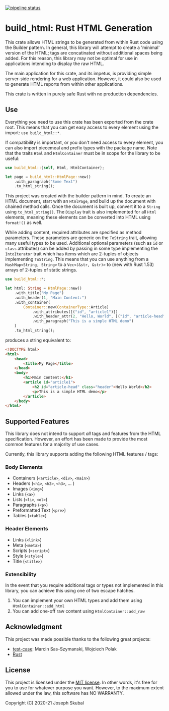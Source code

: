 [![pipeline status](https://gitlab.com/skubalj/html-gen/badges/master/pipeline.svg)](https://gitlab.com/skubalj/html-gen/-/commits/master)

build_html: Rust HTML Generation
==============================

This crate allows HTML strings to be generated from within Rust code using the Builder pattern.
In general, this library will attempt to create a 'minimal' version of the HTML; tags are 
concatinated without additional spaces being added. For this reason, this library may not be
optimal for use in applications intending to display the raw HTML. 

The main application for this crate, and its impetus, is providing simple server-side rendering 
for a web application. However, it could also be used to generate HTML reports from within other
applications.

This crate is written in purely safe Rust with no production dependencies.

## Use
Everything you need to use this crate has been exported from the crate root. This means that
you can get easy access to every element using the import: `use build_html::*`.

If compatibility is important, or you don't need access to every element, you can also import 
piecemeal and prefix types with the package name. Note that the traits `Html` and 
`HtmlContainer` must be in scope for the library to be useful: 
```rust
use build_html::{self, Html, HtmlContainer};

let page = build_html::HtmlPage::new()
    .with_paragraph("Some Text")
    .to_html_string();
```

This project was created with the builder pattern in mind. To create an HTML document, start with
an `HtmlPage`, and build up the document with chained method calls. Once the document is built up,
convert it to a `String` using `to_html_string()`. The `Display` trait is also implemented for all
`Html` elements, meaning these elements can be converted into HTML using `format!()` as well.

While adding content, required attributes are specified as method parameters. These parameters are
generic on the `ToString` trait, allowing many useful types to be used. Additional optional
parameters (such as `id` or `class` attributes) can be added by passing in some type implementing 
the `IntoIterator` trait which has items which are 2-tuples of objects implementing `ToString`. 
This means that you can use anything from a `HashMap<String, String>` to a `Vec<(&str, &str)>` to 
(new with Rust 1.53) arrays of 2-tuples of static strings. 

```rust
use build_html::*;

let html: String = HtmlPage::new()
    .with_title("My Page")
    .with_header(1, "Main Content:")
    .with_container(
        Container::new(ContainerType::Article)
            .with_attributes([("id", "article1")])
            .with_header_attr(2, "Hello, World", [("id", "article-head"), ("class", "header")])
            .with_paragraph("This is a simple HTML demo")
    )
    .to_html_string();
```

produces a string equivalent to:

```html
<!DOCTYPE html>
<html>
    <head>
        <title>My Page</title>
    </head>
    <body>
        <h1>Main Content:</h1>
        <article id="article1">
            <h2 id="article-head" class="header">Hello World</h2>
            <p>This is a simple HTML demo</p>
        </article>
    </body>
</html>
```

## Supported Features
This library does not intend to support *all* tags and features from the HTML specification.
However, an effort has been made to provide the most common features for a majority of use cases.

Currently, this library supports adding the following HTML features / tags:

### Body Elements
* Containers (`<article>`, `<div>`, `<main>`)
* Headers (`<h1>`, `<h2>`, `<h3>`, ... )
* Images (`<img>`)
* Links (`<a>`)
* Lists (`<li>`, `<ol>`)
* Paragraphs (`<p>`)
* Preformatted Text (`<pre>`)
* Tables (`<table>`)

### Header Elements
* Links (`<link>`)
* Meta (`<meta>`)
* Scripts (`<script>`)
* Style (`<style>`)
* Title (`<title>`)

### Extensibility
In the event that you require additional tags or types not implemented in this library, you
can achieve this using one of two escape hatches.
1. You can implement your own HTML types and add them using `HtmlContainer::add_html`
2. You can add one-off raw content using `HtmlContainer::add_raw`

## Acknowledgment
This project was made possible thanks to the following great projects:
* [test-case](https://crates.io/crates/test-case): Marcin Sas-Szymanski, Wojciech Polak
* [Rust](https://rust-lang.org)

## License
This project is licensed under the [MIT license](https://mit-license.org). In other words, it's
free for you to use for whatever purpose you want. However, to the maximum extent allowed under the
law, this software has NO WARRANTY.

Copyright (C) 2020-21 Joseph Skubal